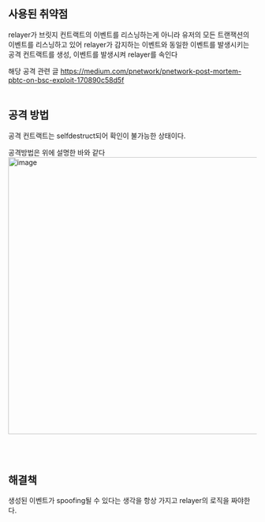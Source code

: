 ## 사용된 취약점
relayer가 브릿지 컨트랙트의 이벤트를 리스닝하는게 아니라
유저의 모든 트랜잭션의 이벤트를 리스닝하고 있어
relayer가 감지하는 이벤트와 동일한 이벤트를 발생시키는 공격 컨트랙트를 생성, 이벤트를 발생시켜 relayer를 속인다

해당 공격 관련 글
https://medium.com/pnetwork/pnetwork-post-mortem-pbtc-on-bsc-exploit-170890c58d5f
<br/><br/>

## 공격 방법
공격 컨트랙트는 selfdestruct되어 확인이 불가능한 상태이다.

공격방법은 위에 설명한 바와 같다
<img width="562" alt="image" src="https://github.com/dik654/Bridge_hacks/assets/33992354/21fb80a4-ee0b-425b-8e39-af0d3eb69cf3">

<br/><br/>
## 해결책
생성된 이벤트가 spoofing될 수 있다는 생각을 항상 가지고 relayer의 로직을 짜야한다.
